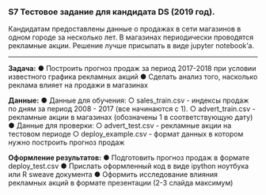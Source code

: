  ### S7 Тестовое задание для кандидата DS (2019 год).
Кандидатам предоставлены данные о продажах в сети магазинов в одном городе за несколько лет. В магазинах периодически проводятся рекламные акции.
Решение лучше присылать в виде jupyter notebook’а.
* * * * * * * * * * * * * * *

**Задача:**
● Построить прогноз продаж за период 2017-2018 при условии известного графика рекламных акций
● Сделать анализ того, насколько реклама влияет на продажи в магазинах

**Данные:**
● Данные для обучения:
○ sales_train.csv - индексы продаж по дням за период 2008 - 2017 (все начинаются с 1).
○ advert_train.csv - рекламные акции в магазинах (обозначены 1 в соответствующую дату)
● Данные для проверки:
○ advert_test.csv - рекламные акции на тестовом периоде
○ deploy_example.csv - формат данных в котором нужно построить прогноз продаж

**Оформление результатов:**
● Подготовить прогноз продаж в формате deploy_test.csv
● Прислать оформленный код в виде ipython ноутбука или R sweave документа
● Оформить исследование влияния рекламных акций в формате презентации (2-3 слайда максимум)
 
